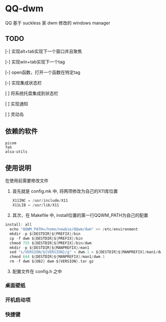 # QQ-dwm
QQ 基于 suckless 家 dwm 修改的 windows manager

## TODO

[-] 实现alt+tab实现下一个窗口并且聚焦

[-] 实现win+tab实现下一个tag

[-] open函数，打开一个函数在特定tag

[-] 实现集成状态栏

[ ] 将系统托盘集成到状态栏

[ ] 实现通知

[ ] 灵动岛

## 依赖的软件
```
picom
feh
alsa-utils
```
 
## 使用说明

在使用前需要修改文件

1. 首先就是 config.mk 中, 将两项修改为自己的X11库位置
   ```c
   X11INC = /usr/include/X11
   X11LIB = /usr/lib/X11
   ```
2. 其次，在 Makefile 中, install位置的第一行QQWM_PATH为自己的配置
  ```c
  install: all
    echo "QQWM_PATH=/home/newbie/QQwm/dwm" >> /etc/environment
    mkdir -p ${DESTDIR}${PREFIX}/bin
    cp -f dwm ${DESTDIR}${PREFIX}/bin
    chmod 755 ${DESTDIR}${PREFIX}/bin/dwm
    mkdir -p ${DESTDIR}${MANPREFIX}/man1
    sed "s/VERSION/${VERSION}/g" < dwm.1 > ${DESTDIR}${MANPREFIX}/man1/dwm.1
    chmod 644 ${DESTDIR}${MANPREFIX}/man1/dwm.1
    rm -f dwm ${OBJ} dwm-${VERSION}.tar.gz
  ```
3. 配置文件在 config.h 之中

### 桌面壁纸

### 开机启动项

### 快捷键

